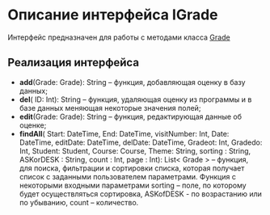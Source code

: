 # Описание интерфейса IGrade
Интерфейс предназначен для работы с методами класса [Grade](https://github.com/saramampco/oop/blob/master/docs/Client.md)

## Реализация интерфейса

* **add**(Grade: Grade): String – функция, добавляющая  оценку в базу данных;
* **del**( ID: Int): String –  функция, удаляющая оценку из программы и в базе данных меняющая некоторые значения полей;
* **edit**(Grade: Grade): String – функция, редактирующая данные об оценке;
* **findAll**(  Start:	DateTime, End: DateTime, visitNumber: Int, Date:	DateTime,  editDate: DateTime, delDate:	DateTime,  Gradeot: Int,  Gradedo: Int,  Student: Student,  Course: Course, Theme: String, sorting : String, ASKorDESK : String,  count : Int, page : Int): List< Grade >  – функция, для поиска, фильтрации и сортировки списка, которая получает список с заданными пользователем параметрами.
Функция с некоторыми входными параметрами sorting – поле, по которому будет осуществляться сортировка, ASKofDESK - по возрастанию или по убыванию, count – количество.  



